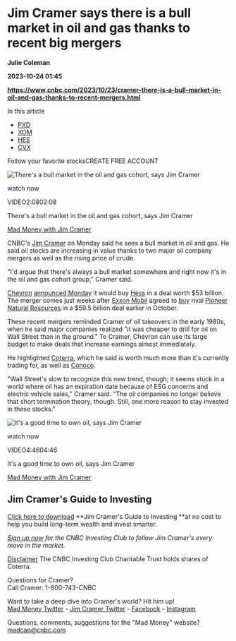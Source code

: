 # Jim Cramer says there is a bull market in oil and gas thanks to recent big mergers
**Julie Coleman**

**2023-10-24 01:45**

**https://www.cnbc.com/2023/10/23/cramer-there-is-a-bull-market-in-oil-and-gas-thanks-to-recent-mergers.html**

In this article

*   [PXD](https://www.cnbc.com/quotes/PXD)
*   [XOM](https://www.cnbc.com/quotes/XOM)
*   [HES](https://www.cnbc.com/quotes/HES)
*   [CVX](https://www.cnbc.com/quotes/CVX)

Follow your favorite stocksCREATE FREE ACCOUNT

![There's a bull market in the oil and gas cohort, says Jim Cramer](https://image.cnbcfm.com/api/v1/image/107321963-1698103261MM-F-102323-short.jpg?v=1698104196&w=750&h=422&vtcrop=y)

watch now

VIDEO2:0802:08

There's a bull market in the oil and gas cohort, says Jim Cramer

[Mad Money with Jim Cramer](https://www.cnbc.com/mad-money/)

CNBC's [Jim Cramer](https://www.cnbc.com/jim-cramer-bio/) on Monday said he sees a bull market in oil and gas. He said oil stocks are increasing in value thanks to two major oil company mergers as well as the rising price of crude.

"I'd argue that there's always a bull market somewhere and right now it's in the oil and gas cohort group," Cramer said.

[Chevron](https://www.cnbc.com/quotes/CVX/) [announced Monday](https://www.cnbc.com/2023/10/23/chevron-to-buy-hess-corp-for-53-billion-in-all-stock-deal.html) it would buy [Hess](https://www.cnbc.com/quotes/HES/) in a deal worth $53 billion. The merger comes just weeks after [Exxon Mobil](https://www.cnbc.com/quotes/XOM/) agreed to [buy](https://www.cnbc.com/2023/10/11/exxon-mobil-agrees-to-buy-pioneer-natural-resources-for-nearly-60-billion-in-all-stock-merger.html) rival [Pioneer Natural Resources](https://www.cnbc.com/quotes/PXD/) in a $59.5 billion deal earlier in October.

These recent mergers reminded Cramer of oil takeovers in the early 1980s, when he said major companies realized "it was cheaper to drill for oil on Wall Street than in the ground." To Cramer, Chevron can use its large budget to make deals that increase earnings almost immediately.

He highlighted [Coterra](https://www.cnbc.com/quotes/CTRA/), which he said is worth much more than it's currently trading for, as well as [Conoco](https://www.cnbc.com/quotes/COP/).

"Wall Street's slow to recognize this new trend, though; it seems stuck in a world where oil has an expiration date because of ESG concerns and electric vehicle sales," Cramer said. "The oil companies no longer believe that short termination theory, though. Still, one more reason to stay invested in these stocks."

![It's a good time to own oil, says Jim Cramer](https://image.cnbcfm.com/api/v1/image/107321962-1698103250MM-F-102323.jpg?v=1698104129&w=750&h=422&vtcrop=y)

watch now

VIDEO4:4604:46

It's a good time to own oil, says Jim Cramer

[Mad Money with Jim Cramer](https://www.cnbc.com/mad-money/)

Jim Cramer's Guide to Investing
-------------------------------

[Click here to download](https://www.cnbc.com/cramerguide/) **Jim Cramer's Guide to Investing **at no cost to help you build long-term wealth and invest smarter.

[_Sign up now_](https://www.cnbc.com/jointheclub/) _for the CNBC Investing Club to follow Jim Cramer's every move in the market._

[Disclaimer](https://www.cnbc.com/mad-money-disclaimer/) The CNBC Investing Club Charitable Trust holds shares of Coterra.

Questions for Cramer?  
Call Cramer: 1-800-743-CNBC

Want to take a deep dive into Cramer's world? Hit him up!  
[Mad Money Twitter](https://twitter.com/MadMoneyOnCNBC) - [Jim Cramer Twitter](https://twitter.com/jimcramer) - [Facebook](https://www.facebook.com/madmoney?ref=aymt_homepage_panel) - [Instagram](http://instagram.com/jimcramer)

Questions, comments, suggestions for the "Mad Money" website? madcap@cnbc.com
